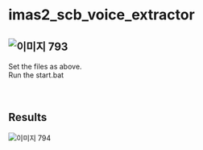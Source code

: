 # imas2_scb_voice_extractor
## ![이미지 793](https://user-images.githubusercontent.com/96247875/152630449-20ba4ebb-443f-4d8d-9729-0e7d469f8f22.png)<br>
Set the files as above.<br>
Run the start.bat<br>
<br>
<br>
## Results<br>
![이미지 794](https://user-images.githubusercontent.com/96247875/152630445-7c515922-9c48-4000-8be8-d891e617d692.png)
